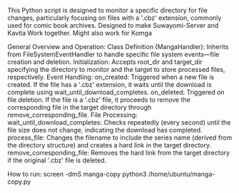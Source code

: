 This Python script is designed to monitor a specific directory for file changes, particularly focusing on files with a '.cbz' extension, commonly used for comic book archives.
Designed to make Suwayomi-Server and Kavita Work together. Might also work for Komga

General Overview and Operation:
Class Definition (MangaHandler): Inherits from FileSystemEventHandler to handle specific file system events—file creation and deletion.
Initialization: Accepts root_dir and target_dir specifying the directory to monitor and the target to store processed files, respectively.
Event Handling:
on_created: Triggered when a new file is created. If the file has a '.cbz' extension, it waits until the download is complete using wait_until_download_completes.
on_deleted: Triggered on file deletion. If the file is a '.cbz' file, it proceeds to remove the corresponding file in the target directory through remove_corresponding_file.
File Processing:
wait_until_download_completes: Checks repeatedly (every second) until the file size does not change, indicating the download has completed.
process_file: Changes the filename to include the series name (derived from the directory structure) and creates a hard link in the target directory.
remove_corresponding_file: Removes the hard link from the target directory if the original '.cbz' file is deleted.

How to run: 
screen -dmS manga-copy python3 /home/ubuntu/manga-copy.py
